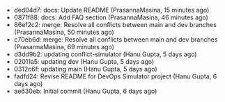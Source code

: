 - ded04d7: docs: Update README (PrasannaMasina, 15 minutes ago)
- 0871f88: docs: Add FAQ section (PrasannaMasina, 46 minutes ago)
- 86ef2c2: merge: Resolve all conflicts between main and dev branches (PrasannaMasina, 50 minutes ago)
- c70eb6d: merge: Resolve all conflicts between main and dev branches (PrasannaMasina, 69 minutes ago)
- d3dd9b2: updating conflict-simulator (Hanu Gupta, 5 days ago)
- 02011a5: updating dev (Hanu Gupta, 5 days ago)
- 0312c6f: updating main (Hanu Gupta, 5 days ago)
- fadfd24: Revise README for DevOps Simulator project (Hanu Gupta, 6 days ago)
- ae630eb: Initial commit (Hanu Gupta, 6 days ago)